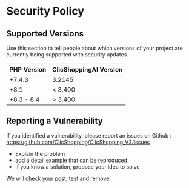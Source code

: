 # Security Policy

## Supported Versions

Use this section to tell people about which versions of your project are
currently being supported with security updates.

| PHP Version | ClicShoppingAI Version |
|-------------|----------------------|
| +7.4.3      | 3.2145               |
| +8.1        | < 3.400              |
| +8.3 - 8.4  | > 3.400              |

## Reporting a Vulnerability

If you identified a vulnerability, please report an issues on Github :
https://github.com/ClicShopping/ClicShopping_V3/issues

- Explain the problem
- add a detail example that can be reproduced
- If you know a solution, propose your idea to solve

We will check your post, test and remove.
